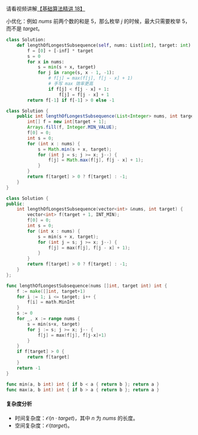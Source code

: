 请看视频讲解[【基础算法精讲 18】](https://www.bilibili.com/video/BV16Y411v7Y6/)

小优化：例如 $\textit{nums}$ 前两个数的和是 $5$，那么枚举 $j$ 的时候，最大只需要枚举 $5$，而不是 $\textit{target}$。

```py [sol-Python3]
class Solution:
    def lengthOfLongestSubsequence(self, nums: List[int], target: int) -> int:
        f = [0] + [-inf] * target
        s = 0
        for x in nums:
            s = min(s + x, target)
            for j in range(s, x - 1, -1):
                # f[j] = max(f[j], f[j - x] + 1)
                # 手写 max 效率更高
                if f[j] < f[j - x] + 1:
                    f[j] = f[j - x] + 1
        return f[-1] if f[-1] > 0 else -1
```

```java [sol-Java]
class Solution {
    public int lengthOfLongestSubsequence(List<Integer> nums, int target) {
        int[] f = new int[target + 1];
        Arrays.fill(f, Integer.MIN_VALUE);
        f[0] = 0;
        int s = 0;
        for (int x : nums) {
            s = Math.min(s + x, target);
            for (int j = s; j >= x; j--) {
                f[j] = Math.max(f[j], f[j - x] + 1);
            }
        }
        return f[target] > 0 ? f[target] : -1;
    }
}
```

```cpp [sol-C++]
class Solution {
public:
    int lengthOfLongestSubsequence(vector<int> &nums, int target) {
        vector<int> f(target + 1, INT_MIN);
        f[0] = 0;
        int s = 0;
        for (int x : nums) {
            s = min(s + x, target);
            for (int j = s; j >= x; j--) {
                f[j] = max(f[j], f[j - x] + 1);
            }
        }
        return f[target] > 0 ? f[target] : -1;
    }
};
```

```go [sol-Go]
func lengthOfLongestSubsequence(nums []int, target int) int {
	f := make([]int, target+1)
	for i := 1; i <= target; i++ {
		f[i] = math.MinInt
	}
	s := 0
	for _, x := range nums {
		s = min(s+x, target)
		for j := s; j >= x; j-- {
			f[j] = max(f[j], f[j-x]+1)
		}
	}
	if f[target] > 0 {
		return f[target]
	}
	return -1
}

func min(a, b int) int { if b < a { return b }; return a }
func max(a, b int) int { if b > a { return b }; return a }
```

#### 复杂度分析

- 时间复杂度：$\mathcal{O}(n\cdot \textit{target})$，其中 $n$ 为 $\textit{nums}$ 的长度。
- 空间复杂度：$\mathcal{O}(\textit{target})$。
